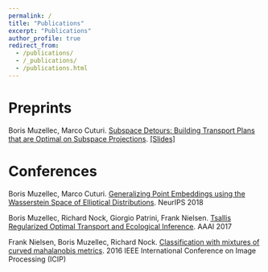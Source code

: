 ```yaml
---
permalink: /
title: "Publications"
excerpt: "Publications"
author_profile: true
redirect_from:
  - /publications/
  - /_publications/
  - /publications.html
---
```


# Preprints #

Boris Muzellec, Marco Cuturi.
  [Subspace Detours: Building Transport Plans that are Optimal on Subspace Projections](https://arxiv.org/abs/1905.10099). [[Slides]](https://borismuzellec.github.io/publications/slides_subspace_detours.pdf)

# Conferences #

Boris Muzellec, Marco Cuturi.
  [Generalizing Point Embeddings using the Wasserstein Space of Elliptical Distributions](https://arxiv.org/abs/1805.07594). NeurIPS 2018

Boris Muzellec, Richard Nock, Giorgio Patrini, Frank Nielsen.
  [Tsallis Regularized Optimal Transport and Ecological Inference](https://arxiv.org/abs/1609.04495). AAAI 2017

 Frank Nielsen, Boris Muzellec, Richard Nock.
  [Classification with mixtures of curved mahalanobis metrics](https://arxiv.org/abs/1609.07082). 2016 IEEE International Conference on Image Processing (ICIP)
